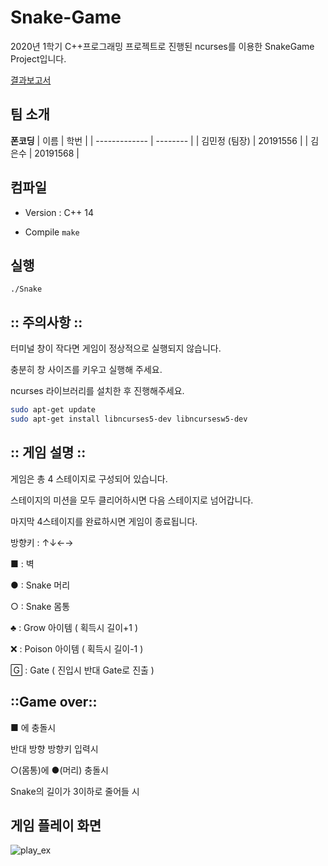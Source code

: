 # Snake-Game

2020년 1학기 C++프로그래밍 프로젝트로 진행된 ncurses를 이용한 SnakeGame Project입니다.

[결과보고서](https://github.com/minjj0905/kmucs-cpp-snakegame/blob/master/SnakeGame-%ED%8F%B0%EC%BD%94%EB%94%A9-%EA%B2%B0%EA%B3%BC%EB%B3%B4%EA%B3%A0%EC%84%9C.pdf)


## 팀 소개

**폰코딩**
| 이름          | 학번     |
| ------------- | -------- |
| 김민정 (팀장) | 20191556 |
| 김은수        | 20191568 |



## 컴파일

- Version : C++ 14

- Compile `make`



## 실행

`./Snake`



## **::** **주의사항 ::**

터미널 창이 작다면 게임이 정상적으로 실행되지 않습니다.

충분히 창 사이즈를 키우고 실행해 주세요.

 

ncurses 라이브러리를 설치한 후 진행해주세요.

```bash	
sudo apt-get update
sudo apt-get install libncurses5-dev libncursesw5-dev
```



 

## **::** **게임 설명 ::**

게임은 총 4 스테이지로 구성되어 있습니다.

스테이지의 미션을 모두 클리어하시면 다음 스테이지로 넘어갑니다.

마지막 4스테이지를 완료하시면 게임이 종료됩니다.



방향키 : ↑↓←→

■ : 벽

● : Snake 머리

○ : Snake 몸통

♣ : Grow 아이템 ( 획득시 길이+1 )

❌ : Poison 아이템 ( 획득시 길이-1 )

🄶 : Gate ( 진입시 반대 Gate로 진출 )

 

## **::Game over::**

■ 에 충돌시

반대 방향 방향키 입력시

○(몸통)에 ●(머리) 충돌시

Snake의 길이가 3이하로 줄어들 시



## 게임 플레이 화면
![play_ex](https://github.com/minjj0905/kmucs-cpp-snakegame/blob/master/img/play_ex.png)
